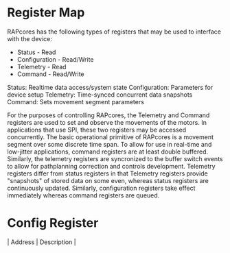 # Register Map

RAPcores has the following types of registers that may be used to interface with the device:

- Status - Read
- Configuration - Read/Write
- Telemetry - Read
- Command - Read/Write

Status: Realtime data access/system state
Configuration: Parameters for device setup
Telemetry: Time-synced concurrent data snapshots
Command: Sets movement segment parameters

For the purposes of controlling RAPcores, the Telemetry and Command registers are used to set and observe the movements of the motors.
In applications that use SPI, these two registers may be accessed concurrently.
The basic operational primitive of RAPcores is a movement segment over some discrete time span. To allow for use in real-time and low-jitter
applications, command registers are at least double buffered. Similarly, the telemetry registers are syncronized to the
buffer switch events to allow for pathplanning correction and controls development. Telemetry registers differ from status registers
in that Telemetry registers provide "snapshots" of stored data on some even, whereas status registers are continuously updated.
Similarly, configuration registers take effect immediately whereas command registers are queued.


# Config Register

| Address | Description |


